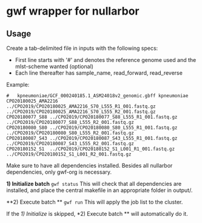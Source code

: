 # gwf wrapper for nullarbor


## Usage

Create a tab-delimited file in inputs with the following specs:
 - First line starts with '#' and denotes the reference genome used and the mlst-scheme wanted (optional)
 - Each line thereafter has sample_name, read_forward, read_reverse
 
Example:
```
#	kpneumoniae/GCF_000240185.1_ASM24018v2_genomic.gbff	kpneumoniae
CPO20180025_AMA2216	../CPO2019/CPO20180025_AMA2216_S70_L555_R1_001.fastq.gz	../CPO2019/CPO20180025_AMA2216_S70_L555_R2_001.fastq.gz
CPO20180077_S88	../CPO2019/CPO20180077_S88_L555_R1_001.fastq.gz	../CPO2019/CPO20180077_S88_L555_R2_001.fastq.gz
CPO20180080_S80	../CPO2019/CPO20180080_S80_L555_R1_001.fastq.gz	../CPO2019/CPO20180080_S80_L555_R2_001.fastq.gz
CPO20180087_S43	../CPO2019/CPO20180087_S43_L555_R1_001.fastq.gz	../CPO2019/CPO20180087_S43_L555_R2_001.fastq.gz
CPO20180152_S1	../CPO2019/CPO20180152_S1_L001_R1_001.fastq.gz	../CPO2019/CPO20180152_S1_L001_R2_001.fastq.gz
```

Make sure to have all dependencies installed. Besides all nullarbor dependencies, only gwf-org is necessary.

**1) Initialize batch**
`gwf status`
This will check that all dependencies are installed, and place the central makefile in an appropriate folder in output/.

**2) Execute batch **
`gwf run`
This will apply the job list to the cluster.


If the *1) Initialize* is skipped, *2) Execute batch ** will automatically do it. 



